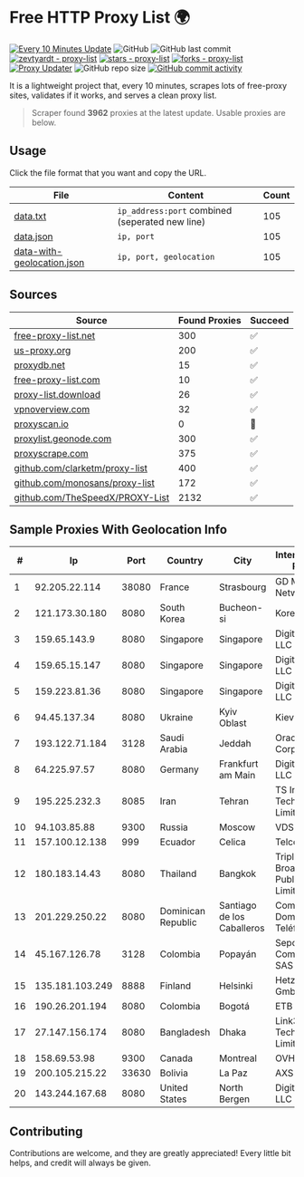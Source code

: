 
# Free HTTP Proxy List 🌍

[![Every 10 Minutes Update](https://github.com/mertguvencli/http-proxy-list/actions/workflows/main.yml/badge.svg?branch=main)](https://github.com/mertguvencli/http-proxy-list/actions/workflows/main.yml)
![GitHub](https://img.shields.io/github/license/mertguvencli/http-proxy-list)
![GitHub last commit](https://img.shields.io/github/last-commit/mertguvencli/http-proxy-list)
[![zevtyardt - proxy-list](https://img.shields.io/static/v1?label=zevtyardt&message=proxy-list&color=blue&logo=github)](https://github.com/zevtyardt/proxy-list "Go to GitHub repo")
[![stars - proxy-list](https://img.shields.io/github/stars/zevtyardt/proxy-list?style=social)](https://github.com/zevtyardt/proxy-list)
[![forks - proxy-list](https://img.shields.io/github/forks/zevtyardt/proxy-list?style=social)](https://github.com/zevtyardt/proxy-list)
[![Proxy Updater](https://github.com/zevtyardt/proxy-list/workflows/Proxy%20Updater/badge.svg)](https://github.com/zevtyardt/proxy-list/actions?query=workflow:"Proxy+Updater")
![GitHub repo size](https://img.shields.io/github/repo-size/zevtyardt/proxy-list)
[![GitHub commit activity](https://img.shields.io/github/commit-activity/m/zevtyardt/proxy-list?logo=commits)](https://github.com/zevtyardt/proxy-list/commits/main)

It is a lightweight project that, every 10 minutes, scrapes lots of free-proxy sites, validates if it works, and serves a clean proxy list.

> Scraper found **3962** proxies at the latest update. Usable proxies are below.

## Usage

Click the file format that you want and copy the URL.

|File|Content|Count|
|----|-------|-----|
|[data.txt](https://raw.githubusercontent.com/mertguvencli/http-proxy-list/main/proxy-list/data.txt)|`ip_address:port` combined (seperated new line)|105|
|[data.json](https://raw.githubusercontent.com/mertguvencli/http-proxy-list/main/proxy-list/data.json)|`ip, port`|105|
|[data-with-geolocation.json](https://raw.githubusercontent.com/mertguvencli/http-proxy-list/main/proxy-list/data-with-geolocation.json)|`ip, port, geolocation`|105|

## Sources

|Source|Found Proxies|Succeed|
|------|-------------|-------|
|[free-proxy-list.net](https://free-proxy-list.net)|300|✅|
|[us-proxy.org](https://www.us-proxy.org)|200|✅|
|[proxydb.net](http://proxydb.net)|15|✅|
|[free-proxy-list.com](https://free-proxy-list.com/?page=&port=&type%5B%5D=http&type%5B%5D=https&up_time=0&search=Search)|10|✅|
|[proxy-list.download](https://www.proxy-list.download/HTTP)|26|✅|
|[vpnoverview.com](https://vpnoverview.com/privacy/anonymous-browsing/free-proxy-servers)|32|✅|
|[proxyscan.io](https://www.proxyscan.io)|0|🚫|
|[proxylist.geonode.com](https://proxylist.geonode.com/api/proxy-list?limit=300&page=1&sort_by=lastChecked&sort_type=desc&protocols=http,https)|300|✅|
|[proxyscrape.com](https://api.proxyscrape.com/v2/?request=displayproxies&protocol=http&timeout=10000&country=all&ssl=all&anonymity=all)|375|✅|
|[github.com/clarketm/proxy-list](https://raw.githubusercontent.com/clarketm/proxy-list/master/proxy-list-raw.txt)|400|✅|
|[github.com/monosans/proxy-list](https://raw.githubusercontent.com/monosans/proxy-list/main/proxies/http.txt)|172|✅|
|[github.com/TheSpeedX/PROXY-List](https://raw.githubusercontent.com/TheSpeedX/PROXY-List/master/http.txt)|2132|✅|


## Sample Proxies With Geolocation Info

|#|Ip|Port|Country|City|Internet Service Provider|
|-|--|----|-------|----|-------------------------|
|1|92.205.22.114|38080|France|Strasbourg|GD MASS Network|
|2|121.173.30.180|8080|South Korea|Bucheon-si|Korea Telecom|
|3|159.65.143.9|8080|Singapore|Singapore|DigitalOcean, LLC|
|4|159.65.15.147|8080|Singapore|Singapore|DigitalOcean, LLC|
|5|159.223.81.36|8080|Singapore|Singapore|DigitalOcean, LLC|
|6|94.45.137.34|8080|Ukraine|Kyiv Oblast|Kievline LLC|
|7|193.122.71.184|3128|Saudi Arabia|Jeddah|Oracle Corporation|
|8|64.225.97.57|8080|Germany|Frankfurt am Main|DigitalOcean, LLC|
|9|195.225.232.3|8085|Iran|Tehran|TS Information Technology Limited|
|10|94.103.85.88|9300|Russia|Moscow|VDSINA|
|11|157.100.12.138|999|Ecuador|Celica|Telconet S.A|
|12|180.183.14.43|8080|Thailand|Bangkok|Triple T Broadband Public Company Limited|
|13|201.229.250.22|8080|Dominican Republic|Santiago de los Caballeros|Compañía Dominicana de Teléfonos S. A.|
|14|45.167.126.78|3128|Colombia|Popayán|Sepcom Comunicaciones SAS|
|15|135.181.103.249|8888|Finland|Helsinki|Hetzner Online GmbH|
|16|190.26.201.194|8080|Colombia|Bogotá|ETB - Colombia|
|17|27.147.156.174|8080|Bangladesh|Dhaka|Link3 Technologies Limited|
|18|158.69.53.98|9300|Canada|Montreal|OVH SAS|
|19|200.105.215.22|33630|Bolivia|La Paz|AXS Bolivia S. A.|
|20|143.244.167.68|8080|United States|North Bergen|DigitalOcean, LLC|



## Contributing

Contributions are welcome, and they are greatly appreciated! Every
little bit helps, and credit will always be given.

